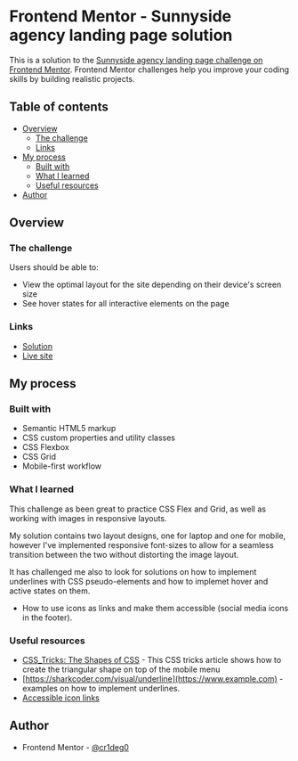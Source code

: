 # Frontend Mentor - Sunnyside agency landing page solution

This is a solution to the [Sunnyside agency landing page challenge on Frontend Mentor](https://www.frontendmentor.io/challenges/sunnyside-agency-landing-page-7yVs3B6ef). Frontend Mentor challenges help you improve your coding skills by building realistic projects.

## Table of contents

- [Overview](#overview)
  - [The challenge](#the-challenge)
  - [Links](#links)
- [My process](#my-process)
  - [Built with](#built-with)
  - [What I learned](#what-i-learned)
  - [Useful resources](#useful-resources)
- [Author](#author)


## Overview

### The challenge

Users should be able to:

- View the optimal layout for the site depending on their device's screen size
- See hover states for all interactive elements on the page

### Links

- [Solution](https://your-solution-url.com)
- [Live site](https://cr1deg0.github.io/Sunnyside-agency-landing-page/)

## My process

### Built with

- Semantic HTML5 markup
- CSS custom properties and utility classes
- CSS Flexbox
- CSS Grid
- Mobile-first workflow

### What I learned

This challenge as been great to practice CSS Flex and Grid, as well as working with images in responsive layouts. 

My solution contains two layout designs, one for laptop and one for mobile, however I've implemented responsive font-sizes to allow for a seamless transition between the two without distorting the image layout.

It has challenged me also to look for solutions on how to implement underlines with CSS pseudo-elements and how to implemet hover and active states on them.

- How to use icons as links and make them accessible (social media icons in the footer).

### Useful resources

- [CSS_Tricks: The Shapes of CSS](https://css-tricks.com/the-shapes-of-css/) - This CSS tricks article shows how to create the triangular shape on top of the mobile menu
- [https://sharkcoder.com/visual/underline](https://www.example.com)  - examples on how to implement underlines.
- [Accessible icon links](https://kittygiraudel.com/2020/12/10/accessible-icon-links/)


## Author

- Frontend Mentor - [@cr1deg0](https://www.frontendmentor.io/profile/cr1deg0)



